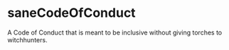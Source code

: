 # saneCodeOfConduct
A Code of Conduct that is meant to be inclusive without giving torches to witchhunters.
